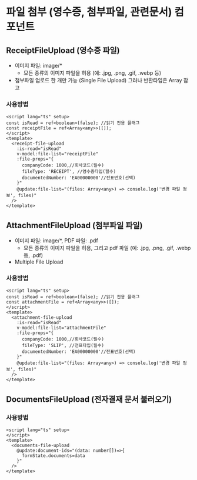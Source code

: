 # 파일 첨부 (영수증, 첨부파일, 관련문서) 컴포넌트

## ReceiptFileUpload (영수증 파일)
  - 이미지 파일: image/*
    - 모든 종류의 이미지 파일을 허용 (예: .jpg, .png, .gif, .webp 등)
  - 첨부파일 업로드 한 개만 가능 (Single File Upload) 그러나 반환타입은 Array 참고
### 사용방법
```vue
<script lang="ts" setup>
const isRead = ref<boolean>(false); //읽기 전용 플래그
const receiptFile = ref<Array<any>>([]); 
</script>
<template>
  <receipt-file-upload
    :is-read="isRead"
    v-model:file-list="receiptFile"
    :file-props="{
      companyCode: 1000,//회사코드(필수)
      fileType: 'RECEIPT', //영수증타입(필수)
      documentedNumber: 'EA00000000'//전표번호(선택)
    }"
    @update:file-list="(files: Array<any>) => console.log('변경 파일 정보', files)"
  />
</template>
```

## AttachmentFileUpload (첨부파일 파일)
  - 이미지 파일: image/*, PDF 파일: .pdf
    - 모든 종류의 이미지 파일을 허용, 그리고 pdf 파일 (예: .jpg, .png, .gif, .webp 등, .pdf)
  - Multiple File Upload
### 사용방법
```vue
<script lang="ts" setup>
const isRead = ref<boolean>(false); //읽기 전용 플래그
const attachmentFile = ref<Array<any>>([]); 
</script>
<template>
  <attachment-file-upload
    :is-read="isRead"
    v-model:file-list="attachmentFile"
    :file-props="{
      companyCode: 1000,//회사코드(필수)
      fileType: 'SLIP', //전표타입(필수)
      documentedNumber: 'EA00000000'//전표번호(선택)
    }"
    @update:file-list="(files: Array<any>) => console.log('변경 파일 정보', files)"
  />
</template>
```

## DocumentsFileUpload (전자결재 문서 불러오기)
### 사용방법
```vue
<script lang="ts" setup>
</script>
<template>
  <documents-file-upload
    @update:document-ids="(data: number[])=>{
      formState.documents=data
    }"
  />
</template>
```